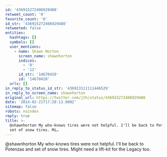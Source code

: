 ```yaml
---
id: '436915272406929408'
retweet_count: '0'
favorite_count: '0'
id_str: '436915272406929408'
retweeted: false
entities:
  hashtags: []
  symbols: []
  user_mentions:
    - name: Shawn Horton
      screen_name: shawnhorton
      indices:
        - '0'
        - '12'
      id_str: '14670420'
      id: '14670420'
  urls: []
in_reply_to_status_id_str: '436913111111446529'
in_reply_to_screen_name: shawnhorton
original_url: https://twitter.com/jth/status/436915272406929408
date: '2014-02-21T17:28:13.000Z'
sitemap: false
robots: noindex
reply: true
title: >-
  @shawnhorton My who-knows tires were not helpful. I'll be back to Potenzas and
  set of snow tires. Mi…
---
```


@shawnhorton My who-knows tires were not helpful. I'll be back to Potenzas and set of snow tires. Might need a lift-kit for the Legacy too.